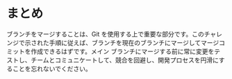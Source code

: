# まとめ

ブランチをマージすることは、Git を使用する上で重要な部分です。このチャレンジで示された手順に従えば、ブランチを現在のブランチにマージしてマージコミットを作成できるはずです。メイン ブランチにマージする前に常に変更をテストし、チームとコミュニケートして、競合を回避し、開発プロセスを円滑にすることを忘れないでください。
